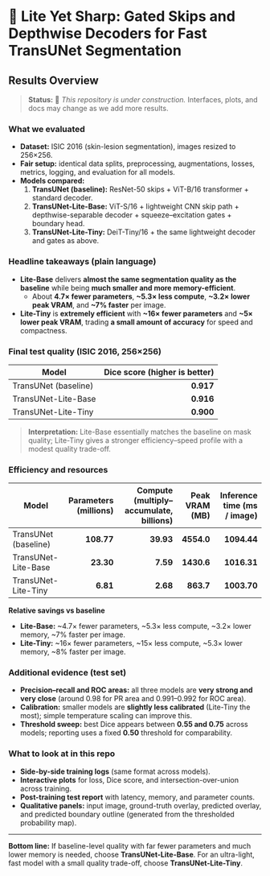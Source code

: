 # 🚀 Lite Yet Sharp: Gated Skips and Depthwise Decoders for Fast TransUNet Segmentation
## Results Overview
> **Status:** 🚧 *This repository is under construction.* Interfaces, plots, and docs may change as we add more results.

### What we evaluated
- **Dataset:** ISIC 2016 (skin-lesion segmentation), images resized to 256×256.  
- **Fair setup:** identical data splits, preprocessing, augmentations, losses, metrics, logging, and evaluation for all models.  
- **Models compared:**
  1. **TransUNet (baseline):** ResNet-50 skips + ViT-B/16 transformer + standard decoder.  
  2. **TransUNet-Lite-Base:** ViT-S/16 + lightweight CNN skip path + depthwise-separable decoder + squeeze–excitation gates + boundary head.  
  3. **TransUNet-Lite-Tiny:** DeiT-Tiny/16 + the same lightweight decoder and gates as above.

### Headline takeaways (plain language)
- **Lite-Base** delivers **almost the same segmentation quality as the baseline** while being **much smaller and more memory-efficient**.  
  - About **4.7× fewer parameters**, **~5.3× less compute**, **~3.2× lower peak VRAM**, and **~7% faster** per image.  
- **Lite-Tiny** is **extremely efficient** with **~16× fewer parameters** and **~5× lower peak VRAM**, trading **a small amount of accuracy** for speed and compactness.

### Final test quality (ISIC 2016, 256×256)
| Model | Dice score (higher is better) |
|---|---:|
| TransUNet (baseline) | **0.917** |
| TransUNet-Lite-Base | **0.916** |
| TransUNet-Lite-Tiny | **0.900** |

> **Interpretation:** Lite-Base essentially matches the baseline on mask quality; Lite-Tiny gives a stronger efficiency–speed profile with a modest quality trade-off.

### Efficiency and resources
| Model | Parameters (millions) | Compute (multiply–accumulate, billions) | Peak VRAM (MB) | Inference time (ms / image) |
|---|---:|---:|---:|---:|
| TransUNet (baseline) | **108.77** | **39.93** | **4554.0** | **1094.44** |
| TransUNet-Lite-Base | **23.30** | **7.59** | **1430.6** | **1016.31** |
| TransUNet-Lite-Tiny | **6.81** | **2.68** | **863.7** | **1003.70** |

**Relative savings vs baseline**
- **Lite-Base:** ~4.7× fewer parameters, ~5.3× less compute, ~3.2× lower memory, ~7% faster per image.  
- **Lite-Tiny:** ~16× fewer parameters, ~15× less compute, ~5.3× lower memory, ~8% faster per image.

### Additional evidence (test set)
- **Precision–recall and ROC areas:** all three models are **very strong and very close** (around 0.98 for PR area and 0.991–0.992 for ROC area).  
- **Calibration:** smaller models are **slightly less calibrated** (Lite-Tiny the most); simple temperature scaling can improve this.  
- **Threshold sweep:** best Dice appears between **0.55 and 0.75** across models; reporting uses a fixed **0.50** threshold for comparability.

### What to look at in this repo
- **Side-by-side training logs** (same format across models).  
- **Interactive plots** for loss, Dice score, and intersection-over-union across training.  
- **Post-training test report** with latency, memory, and parameter counts.  
- **Qualitative panels:** input image, ground-truth overlay, predicted overlay, and predicted boundary outline (generated from the thresholded probability map).

---
**Bottom line:** If baseline-level quality with far fewer parameters and much lower memory is needed, choose **TransUNet-Lite-Base**. For an ultra-light, fast model with a small quality trade-off, choose **TransUNet-Lite-Tiny**.

